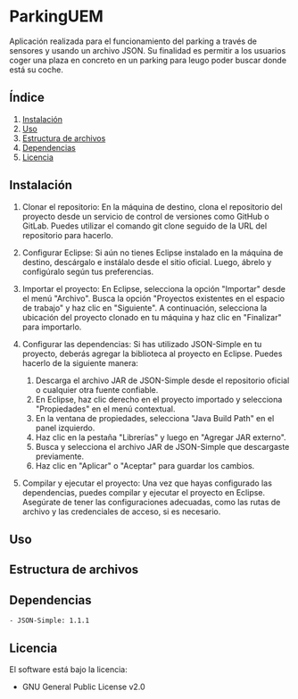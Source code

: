 # ParkingUEM
Aplicación realizada para el funcionamiento del parking a través de sensores y usando un archivo JSON. Su finalidad es permitir a los usuarios coger una plaza en concreto en un parking para leugo poder buscar donde está su coche.

## Índice

1. [Instalación](#instalación)
2. [Uso](#uso)
3. [Estructura de archivos](#estructura-de-archivos)
4. [Dependencias](#dependencias)
5. [Licencia](#licencia)

## Instalación

1. Clonar el repositorio: En la máquina de destino, clona el repositorio del proyecto desde un servicio de control de versiones como GitHub o GitLab. Puedes utilizar el comando git clone seguido de la URL del repositorio para hacerlo.

2. Configurar Eclipse: Si aún no tienes Eclipse instalado en la máquina de destino, descárgalo e instálalo desde el sitio oficial. Luego, ábrelo y configúralo según tus preferencias.

3. Importar el proyecto: En Eclipse, selecciona la opción "Importar" desde el menú "Archivo". Busca la opción "Proyectos existentes en el espacio de trabajo" y haz clic en "Siguiente". A continuación, selecciona la ubicación del proyecto clonado en tu máquina y haz clic en "Finalizar" para importarlo.

4. Configurar las dependencias: Si has utilizado JSON-Simple en tu proyecto, deberás agregar la biblioteca al proyecto en Eclipse. Puedes hacerlo de la siguiente manera:
    1. Descarga el archivo JAR de JSON-Simple desde el repositorio oficial o cualquier otra fuente confiable.
    2. En Eclipse, haz clic derecho en el proyecto importado y selecciona "Propiedades" en el menú contextual.
    3. En la ventana de propiedades, selecciona "Java Build Path" en el panel izquierdo.
    4. Haz clic en la pestaña "Librerías" y luego en "Agregar JAR externo".
    5. Busca y selecciona el archivo JAR de JSON-Simple que descargaste previamente.
    6. Haz clic en "Aplicar" o "Aceptar" para guardar los cambios.

5. Compilar y ejecutar el proyecto: Una vez que hayas configurado las dependencias, puedes compilar y ejecutar el proyecto en Eclipse. Asegúrate de tener las configuraciones adecuadas, como las rutas de archivo y las credenciales de acceso, si es necesario.

## Uso

## Estructura de archivos


## Dependencias
    - JSON-Simple: 1.1.1

## Licencia
El software está bajo la licencia:
  - GNU General Public License v2.0

